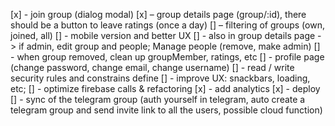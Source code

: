 [x] - join group (dialog modal)
[x] – group details page (group/:id), there should be a button to leave ratings (once a day)
[] – filtering of groups (own, joined, all)
[] - mobile version and better UX
[] - also in group details page -> if admin, edit group and people; Manage people (remove, make admin)
[] - when group removed, clean up groupMember, ratings, etc
[] - profile page (change password, change email, change username)
[] - read / write security rules and constrains define
[] - improve UX: snackbars, loading, etc;
[] - optimize firebase calls & refactoring
[x] - add analytics
[x] - deploy
[] - sync of the telegram group (auth yourself in telegram, auto create a telegram group and send invite link to all the users, possible cloud function)
